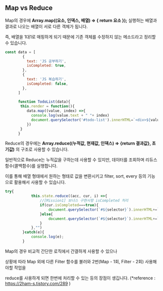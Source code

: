 ## Map vs Reduce

Map의 경우에 **Array.map((요소, 인덱스, 배열) => { return 요소 });** 실행하는 배열과 결과로 나오는 배열이 서로 다른 객체가 됩니다. 

즉, 배열을 1대1로 매핑하게 되기 때문에 기존 객체를 수정하지 않는 메소드라고 정리할 수 있습니다. 

```javascript
const data = [
        {
          text: 'JS 공부하기',
          isCompleted: true,
        },
        {
          text: 'JS 복습하기',
          isCompleted: false,
        },
      ]
      
      function TodoList(data){
       this.render = function(){
          data.map((value, index) =>{
            console.log(value.text + " "+ index)
            document.querySelector('#todo-list').innerHTML=`<div>${value.text}</div>`
          })
       }    
      }
```



Reduce의 경우에는 **Array.reduce((누적값, 현재값, 인덱스) => {return 결과값}, 초기값)** 의 구조로 사용할 수 있습니다. 

일반적으로 Reduce는 누적값을 구하는데 사용할 수 있지만, 데이터를 조회하며 리듀스 함수(콜백함수)를 실행합니다.

이를 통해 배열 형태에서 원하는 형태로 값을 변환시키고 filter, sort, every 등의 기능으로 활용해서 사용할 수 있습니다. 

```javascript
try{
            this.state.reduce((acc, cur, i) =>{
                //[Mission1] 보너스 구현사항 isCompleted 처리
                if(cur.isCompleted===true){
                    document.querySelector(`#${selector}`).innerHTML+=`<div><s>${cur.text}</s></div>`
                }else{
                    document.querySelector(`#${selector}`).innerHTML+=`<div>${cur.text}</div>`
                }
            },"")
        }catch(e){
            console.log(e);
        }
```



Map의 경우 비교적 간단한 로직에서 간결하게 사용할 수 있으나

상황에 따라 Map 외에 다른 Filter 함수를 불러와 2번(Map - 1회, Filter - 2회) 사용해야할 작업을

reduce를 사용하게 되면 한번에 처리할 수 있는 등의 장점이 생깁니다. (*reference : https://2ham-s.tistory.com/289 )